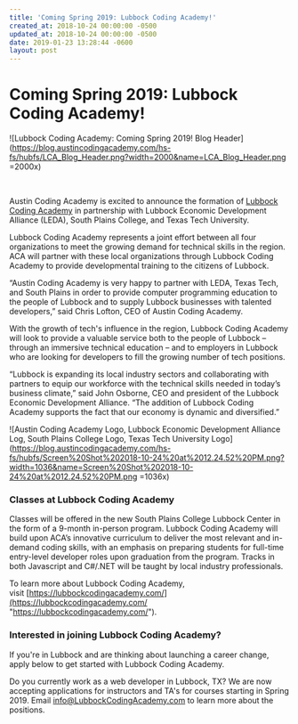 ```yaml
---
title: 'Coming Spring 2019: Lubbock Coding Academy!'
created_at: 2018-10-24 00:00:00 -0500
updated_at: 2018-10-24 00:00:00 -0500
date: 2019-01-23 13:28:44 -0600
layout: post
---
```

# Coming Spring 2019: Lubbock Coding Academy!

![Lubbock Coding Academy: Coming Spring 2019! Blog Header](https://blog.austincodingacademy.com/hs-fs/hubfs/LCA_Blog_Header.png?width=2000&name=LCA_Blog_Header.png =2000x)

 

Austin Coding Academy is excited to announce the formation of [Lubbock Coding Academy](https://lubbockcodingacademy.com/) in partnership with Lubbock Economic Development Alliance (LEDA), South Plains College, and Texas Tech University. 

Lubbock Coding Academy represents a joint effort between all four organizations to meet the growing demand for technical skills in the region. ACA will partner with these local organizations through Lubbock Coding Academy to provide developmental training to the citizens of Lubbock.

“Austin Coding Academy is very happy to partner with LEDA, Texas Tech, and South Plains in order to provide computer programming education to the people of Lubbock and to supply Lubbock businesses with talented developers,” said Chris Lofton, CEO of Austin Coding Academy.

With the growth of tech's influence in the region, Lubbock Coding Academy will look to provide a valuable service both to the people of Lubbock – through an immersive technical education – and to employers in Lubbock who are looking for developers to fill the growing number of tech positions.

“Lubbock is expanding its local industry sectors and collaborating with partners to equip our workforce with the technical skills needed in today’s business climate,” said John Osborne, CEO and president of the Lubbock Economic Development Alliance. “The addition of Lubbock Coding Academy supports the fact that our economy is dynamic and diversified.”

![Austin Coding Academy Logo, Lubbock Economic Development Alliance Log, South Plains College Logo, Texas Tech University Logo](https://blog.austincodingacademy.com/hs-fs/hubfs/Screen%20Shot%202018-10-24%20at%2012.24.52%20PM.png?width=1036&name=Screen%20Shot%202018-10-24%20at%2012.24.52%20PM.png =1036x)

### Classes at Lubbock Coding Academy

Classes will be offered in the new South Plains College Lubbock Center in the form of a 9-month in-person program. Lubbock Coding Academy will build upon ACA’s innovative curriculum to deliver the most relevant and in-demand coding skills, with an emphasis on preparing students for full-time entry-level developer roles upon graduation from the program. Tracks in both Javascript and C#/.NET will be taught by local industry professionals.  

To learn more about Lubbock Coding Academy, visit [https://lubbockcodingacademy.com/](https://lubbockcodingacademy.com/ "https://lubbockcodingacademy.com/").

### Interested in joining Lubbock Coding Academy?

If you're in Lubbock and are thinking about launching a career change, apply below to get started with Lubbock Coding Academy.

Do you currently work as a web developer in Lubbock, TX? We are now accepting applications for instructors and TA's for courses starting in Spring 2019. Email [info@LubbockCodingAcademy.com](mailto:info@LubbockCodingAcademy.com) to learn more about the positions.